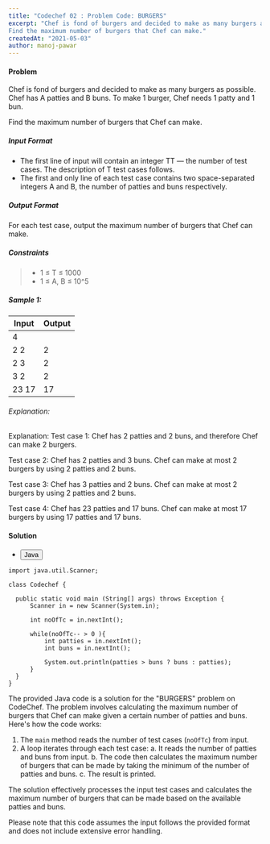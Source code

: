 ```yaml
---
title: "Codechef 02 : Problem Code: BURGERS"
excerpt: "Chef is fond of burgers and decided to make as many burgers as possible. Chef has A patties and B buns. To make 1 burger, Chef needs 1 patty and 1 bun.
Find the maximum number of burgers that Chef can make."
createdAt: "2021-05-03"
author: manoj-pawar
---
```


#### Problem

Chef is fond of burgers and decided to make as many burgers as possible. Chef has A patties and B buns. To make 1 burger, Chef needs 1 patty and 1 bun.

Find the maximum number of burgers that Chef can make.

##### Input Format

- The first line of input will contain an integer TT — the number of test cases. The description of T test cases follows.
- The first and only line of each test case contains two space-separated integers A and B, the number of patties and buns respectively.

##### Output Format

For each test case, output the maximum number of burgers that Chef can make.

##### Constraints

> - 1 ≤ T ≤ 1000
> - 1 ≤ A, B ≤ 10^5

##### Sample 1:

| Input | Output |
| ----- | ------ |
| 4     |        |
| 2 2   | 2      |
| 2 3   | 2      |
| 3 2   | 2      |
| 23 17 | 17     |

###### Explanation:

Explanation:
Test case 1: Chef has 2 patties and 2 buns, and therefore Chef can make 2 burgers.

Test case 2: Chef has 2 patties and 3 buns. Chef can make at most 2 burgers by using 2 patties and 2 buns.

Test case 3: Chef has 3 patties and 2 buns. Chef can make at most 2 burgers by using 2 patties and 2 buns.

Test case 4: Chef has 23 patties and 17 buns. Chef can make at most 17 burgers by using 17 patties and 17 buns.

 

#### Solution 

<ul class="nav nav-tabs" id="myTab" role="tablist">
  <li class="nav-item" role="presentation">
    <button class="nav-link active" id="home-tab" data-bs-toggle="tab" data-bs-target="#home" type="button" role="tab" aria-controls="home" aria-selected="true">Java</button>
  </li>
</ul>
<div class="tab-content" id="myTabContent">
  <div class="tab-pane fade show active" id="home" role="tabpanel" aria-labelledby="home-tab">
  
  ```java[class="line-numbers"]
import java.util.Scanner;

class Codechef {

    public static void main (String[] args) throws Exception {
        Scanner in = new Scanner(System.in);

        int noOfTc = in.nextInt();

        while(noOfTc-- > 0 ){
            int patties = in.nextInt();
            int buns = in.nextInt();

            System.out.println(patties > buns ? buns : patties);
        }
    }
}
```

The provided Java code is a solution for the "BURGERS" problem on CodeChef. The problem involves calculating the maximum number of burgers that Chef can make given a certain number of patties and buns. Here's how the code works:

1. The `main` method reads the number of test cases (`noOfTc`) from input.
2. A loop iterates through each test case:
   a. It reads the number of patties and buns from input.
   b. The code then calculates the maximum number of burgers that can be made by taking the minimum of the number of patties and buns.
   c. The result is printed.

The solution effectively processes the input test cases and calculates the maximum number of burgers that can be made based on the available patties and buns.

Please note that this code assumes the input follows the provided format and does not include extensive error handling.
</div>
</div>